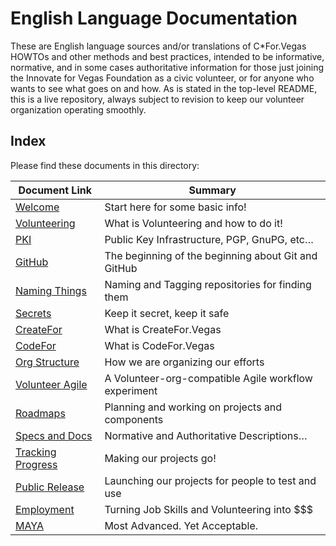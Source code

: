 <!--
 Copyright (C) 2022 Innovate for Vegas Foundation
 
 This file is part of doc-org-howtos.
 
 doc-org-howtos is free software: you can redistribute it and/or modify
 it under the terms of the GNU General Public License as published by
 the Free Software Foundation, either version 3 of the License, or
 (at your option) any later version.
 
 doc-org-howtos is distributed in the hope that it will be useful,
 but WITHOUT ANY WARRANTY; without even the implied warranty of
 MERCHANTABILITY or FITNESS FOR A PARTICULAR PURPOSE.  See the
 GNU General Public License for more details.
 
 You should have received a copy of the GNU General Public License
 along with doc-org-howtos.  If not, see <http://www.gnu.org/licenses/>.
-->

# English Language Documentation

These are English language sources and/or translations of C*For.Vegas HOWTOs and other methods and best practices, intended to be informative, normative, and in some cases authoritative information for those just joining the Innovate for Vegas Foundation as a civic volunteer, or for anyone who wants to see what goes on and how. As is stated in the top-level README, this is a live repository, always subject to revision to keep our volunteer organization operating smoothly.

## Index

Please find these documents in this directory:

| Document Link                     | Summary                                              |
|-----------------------------------|------------------------------------------------------|
| [Welcome](welcome.md)             | Start here for some basic info!                      |
| [Volunteering](volunteering.md)   | What is Volunteering and how to do it!               |
| [PKI](publickey.md)               | Public Key Infrastructure, PGP, GnuPG, etc…          |
| [GitHub](github.md)               | The beginning of the beginning about Git and GitHub  |
| [Naming Things](naming.md)        | Naming and Tagging repositories for finding them     |
| [Secrets](secrets.md)             | Keep it secret, keep it safe                         |
| [CreateFor](createfor.md)         | What is CreateFor.Vegas                              |
| [CodeFor](codefor.md)             | What is CodeFor.Vegas                                |
| [Org Structure](orgchart.md)      | How we are organizing our efforts                    |
| [Volunteer Agile](agile.md)       | A Volunteer-org-compatible Agile workflow experiment |
| [Roadmaps](roadmaps.md)           | Planning and working on projects and components      |
| [Specs and Docs](specs-v-docs.md) | Normative and Authoritative Descriptions…            |
| [Tracking Progress](issues.md)    | Making our projects go!                              |
| [Public Release](labs.md)         | Launching our projects for people to test and use    |
| [Employment](jobs.md)             | Turning Job Skills and Volunteering into $$$         |
| [MAYA](maya.md)                   | Most Advanced. Yet Acceptable.                       |
